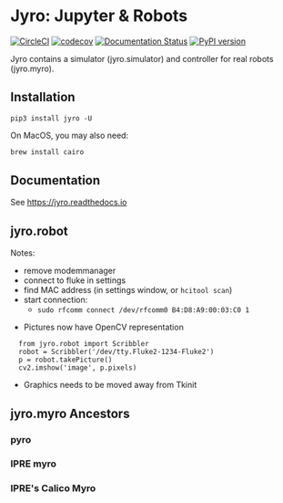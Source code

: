 # Jyro: Jupyter & Robots

[![CircleCI](https://circleci.com/gh/Calysto/jyro/tree/master.svg?style=svg)](https://circleci.com/gh/Calysto/jyro/tree/master) [![codecov](https://codecov.io/gh/Calysto/jyro/branch/master/graph/badge.svg)](https://codecov.io/gh/Calysto/jyro) [![Documentation Status](https://readthedocs.org/projects/jyro/badge/?version=latest)](http://jyro.readthedocs.io/en/latest/?badge=latest) [![PyPI version](https://badge.fury.io/py/jyro.svg)](https://badge.fury.io/py/jyro)


Jyro contains a simulator (jyro.simulator) and controller for real robots (jyro.myro).

## Installation

```
pip3 install jyro -U
```

On MacOS, you may also need:

```bash
brew install cairo
```

## Documentation

See https://jyro.readthedocs.io

## jyro.robot

Notes:

* remove modemmanager
* connect to fluke in settings
* find MAC address (in settings window, or `hcitool scan`)
* start connection:
  * `sudo rfcomm connect /dev/rfcomm0 B4:D8:A9:00:03:C0 1`

- Pictures now have OpenCV representation
```
  from jyro.robot import Scribbler
  robot = Scribbler('/dev/tty.Fluke2-1234-Fluke2')
  p = robot.takePicture()
  cv2.imshow('image', p.pixels)
```
- Graphics needs to be moved away from Tkinit

## jyro.myro Ancestors
### pyro
### IPRE myro
### IPRE's Calico Myro
